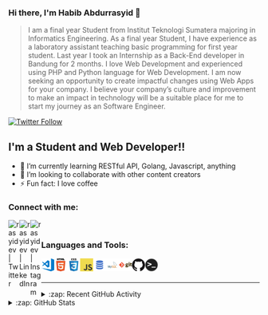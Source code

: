 ### Hi there, I'm Habib Abdurrasyid 👋
> I am a final year Student from Institut Teknologi Sumatera majoring in Informatics Engineering. As a final year Student, I have experience as a laboratory assistant teaching basic programming for first year student. Last year I took an Internship as a Back-End developer in Bandung for 2 months. I love Web Development and experienced using PHP and Python language for Web Development.  I am now seeking an opportunity to create impactful changes using Web Apps for your company. I believe your company’s culture and improvement to make an impact in technology will be a suitable place for me to start my journey as an Software Engineer.


[![Twitter Follow](https://img.shields.io/twitter/follow/rasyidevh?color=1DA1F2&logo=twitter&style=for-the-badge)](https://twitter.com/intent/follow?original_referer=https%3A%2F%2Fgithub.com%2Fhabib_abd11&screen_name=rasyidevh)

## I'm a Student and Web Developer!!
- 🌱 I’m currently learning RESTful API, Golang, Javascript, anything
- 👯 I’m looking to collaborate with other content creators
- ⚡ Fun fact: I love coffee


### Connect with me:

[<img align="left" alt="rasyidev | Twitter" width="22px" src="https://cdn.jsdelivr.net/npm/simple-icons@v3/icons/twitter.svg" />][twitter]
[<img align="left" alt="rasyidev | LinkedIn" width="22px" src="https://cdn.jsdelivr.net/npm/simple-icons@v3/icons/linkedin.svg" />][linkedin]
[<img align="left" alt="rasyidev | Instagram" width="22px" src="https://cdn.jsdelivr.net/npm/simple-icons@v3/icons/instagram.svg" />][instagram]

<br />

### Languages and Tools:

<img align="left" alt="Visual Studio Code" width="26px" src="https://raw.githubusercontent.com/github/explore/80688e429a7d4ef2fca1e82350fe8e3517d3494d/topics/visual-studio-code/visual-studio-code.png" />
<img align="left" alt="HTML5" width="26px" src="https://raw.githubusercontent.com/github/explore/80688e429a7d4ef2fca1e82350fe8e3517d3494d/topics/html/html.png" />
<img align="left" alt="CSS3" width="26px" src="https://raw.githubusercontent.com/github/explore/80688e429a7d4ef2fca1e82350fe8e3517d3494d/topics/css/css.png" />
<img align="left" alt="JavaScript" width="26px" src="https://raw.githubusercontent.com/github/explore/80688e429a7d4ef2fca1e82350fe8e3517d3494d/topics/javascript/javascript.png" />
<img align="left" alt="SQL" width="26px" src="https://raw.githubusercontent.com/github/explore/80688e429a7d4ef2fca1e82350fe8e3517d3494d/topics/sql/sql.png" />
<img align="left" alt="MySQL" width="26px" src="https://raw.githubusercontent.com/github/explore/80688e429a7d4ef2fca1e82350fe8e3517d3494d/topics/mysql/mysql.png" />
<img align="left" alt="Git" width="26px" src="https://raw.githubusercontent.com/github/explore/80688e429a7d4ef2fca1e82350fe8e3517d3494d/topics/git/git.png" />
<img align="left" alt="GitHub" width="26px" src="https://raw.githubusercontent.com/github/explore/78df643247d429f6cc873026c0622819ad797942/topics/github/github.png" />
<img align="left" alt="Terminal" width="26px" src="https://raw.githubusercontent.com/github/explore/80688e429a7d4ef2fca1e82350fe8e3517d3494d/topics/terminal/terminal.png" />

<br />
<br />

---


<details>
  <summary>:zap: Recent GitHub Activity</summary>
  
<!--START_SECTION:activity-->
1. ❗️ Closed issue [#8](https://github.com/rasyidev/free-developer-resources/issues/8) in [rasyidev/free-developer-resources](https://github.com/rasyidev/free-developer-resources)
2. 🗣 Commented on [#8](https://github.com/rasyidev/free-developer-resources/issues/8) in [rasyidev/free-developer-resources](https://github.com/rasyidev/free-developer-resources)
3. 🗣 Commented on [#7](https://github.com/rasyidev/free-developer-resources/issues/7) in [rasyidev/free-developer-resources](https://github.com/rasyidev/free-developer-resources)
4. 🎉 Merged PR [#7](https://github.com/rasyidev/free-developer-resources/pull/7) in [rasyidev/free-developer-resources](https://github.com/rasyidev/free-developer-resources)
5. 🗣 Commented on [#3](https://github.com/rasyidev/rasyidev-vscode-theme/issues/3) in [rasyidev/rasyidev-vscode-theme](https://github.com/rasyidev/rasyidev-vscode-theme)
<!--END_SECTION:activity-->

</details>

<details>
  <summary>:zap: GitHub Stats</summary>

  <img align="left" alt="rasyidev's GitHub Stats" src="https://github-readme-stats.vercel.app/api?username=rasyidev&show_icons=true&hide_border=true" />

</details>

[twitter]: https://twitter.com/rasyidevh
[instagram]: https://instagram.com/habib.bee_
[linkedin]: https://linkedin.com/in/habib-abdurrasyid
